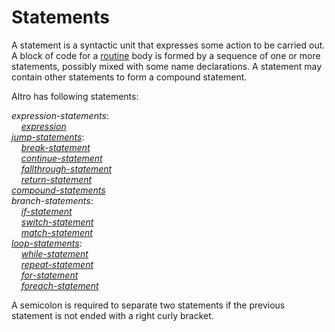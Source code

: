 # Statements

A statement is a syntactic unit that expresses some action to be carried out. A block of code for a [routine](Routine.md) body is formed by a sequence of one or more statements, possibly mixed with some name declarations. A statement may contain other statements to form a compound statement.

Altro has following statements:

*expression-statements*:<br>
&nbsp;&nbsp;&nbsp;&nbsp;[*expression*](Expressions.md)<br>
[*jump-statements*](StatementsJump.md):<br>
&nbsp;&nbsp;&nbsp;&nbsp;[*break-statement*](StatementsJump.md)<br>
&nbsp;&nbsp;&nbsp;&nbsp;[*continue-statement*](StatementsJump.md)<br>
&nbsp;&nbsp;&nbsp;&nbsp;[*fallthrough-statement*](StatementsJump.md)<br>
&nbsp;&nbsp;&nbsp;&nbsp;[*return-statement*](StatementsJump.md)<br>
[*compound-statements*](StatementCompound.md)<br>
*branch-statements*:<br>
&nbsp;&nbsp;&nbsp;&nbsp;[*if-statement*](StatementIf.md)<br>
&nbsp;&nbsp;&nbsp;&nbsp;[*switch-statement*](StatementSwitch.md)<br>
&nbsp;&nbsp;&nbsp;&nbsp;[*match-statement*](StatementMatch.md)<br>
[*loop-statements*](StatementsLoop.md):<br>
&nbsp;&nbsp;&nbsp;&nbsp;[*while-statement*](StatementsLoop.md)<br>
&nbsp;&nbsp;&nbsp;&nbsp;[*repeat-statement*](StatementsLoop.md)<br>
&nbsp;&nbsp;&nbsp;&nbsp;[*for-statement*](StatementsLoop.md)<br>
&nbsp;&nbsp;&nbsp;&nbsp;[*foreach-statement*](StatementsLoop.md)<br>

A semicolon is required to separate two statements if the previous statement is not ended with a right curly bracket.

